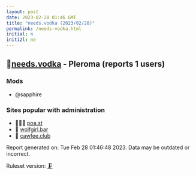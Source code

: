 ```yaml
---
layout: post
date: 2023-02-28 01:46 GMT
title: "needs.vodka (2023/02/28)"
permalink: /needs-vodka.html
initial: n
initi2l: ne
---
```


## 🦝[needs.vodka](https://needs.vodka) - Pleroma (reports 1 users)

### Mods
 * @sapphire

### Sites popular with administration

* 🦝🧸💉 [poa.st](/poa-st.html)
* 🦝 [wolfgirl.bar](/wolfgirl-bar.html)
* 🦝 [cawfee.club](/cawfee-club.html)

Report generated on: Tue Feb 28 01:46:48 2023. Data may be outdated or incorrect.

Ruleset version: [🗜](/version-clamp)
